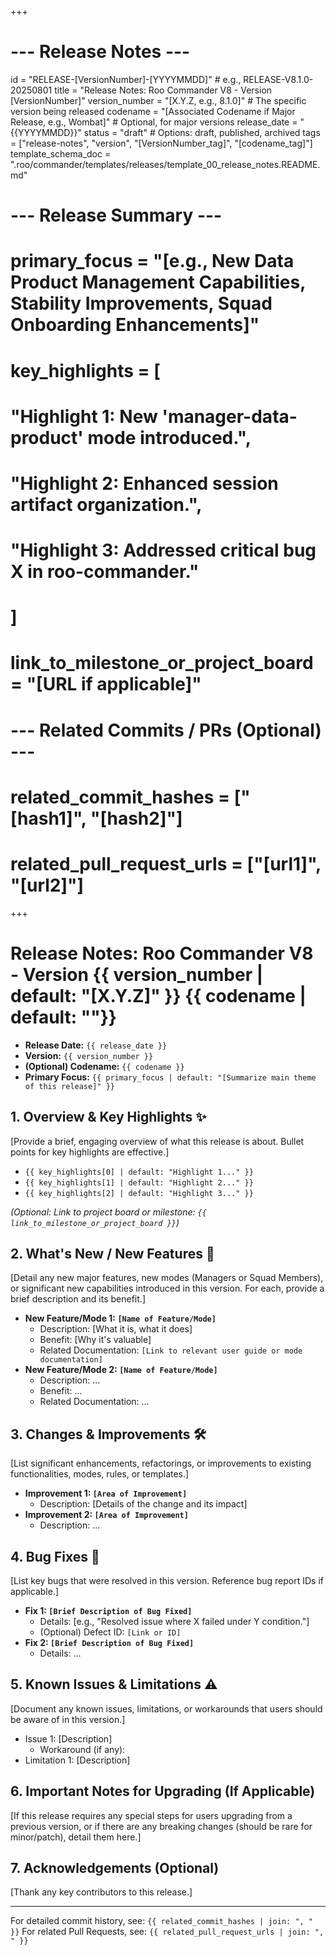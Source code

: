 +++
# --- Release Notes ---
id = "RELEASE-[VersionNumber]-[YYYYMMDD]" # e.g., RELEASE-V8.1.0-20250801
title = "Release Notes: Roo Commander V8 - Version [VersionNumber]"
version_number = "[X.Y.Z, e.g., 8.1.0]" # The specific version being released
codename = "[Associated Codename if Major Release, e.g., Wombat]" # Optional, for major versions
release_date = "{{YYYYMMDD}}"
status = "draft" # Options: draft, published, archived
tags = ["release-notes", "version", "[VersionNumber_tag]", "[codename_tag]"]
template_schema_doc = ".roo/commander/templates/releases/template_00_release_notes.README.md"

# --- Release Summary ---
# primary_focus = "[e.g., New Data Product Management Capabilities, Stability Improvements, Squad Onboarding Enhancements]"
# key_highlights = [
#    "Highlight 1: New 'manager-data-product' mode introduced.",
#    "Highlight 2: Enhanced session artifact organization.",
#    "Highlight 3: Addressed critical bug X in roo-commander."
# ]
# link_to_milestone_or_project_board = "[URL if applicable]"

# --- Related Commits / PRs (Optional) ---
# related_commit_hashes = ["[hash1]", "[hash2]"]
# related_pull_request_urls = ["[url1]", "[url2]"]
+++

# Release Notes: Roo Commander V8 - Version {{ version_number | default: "[X.Y.Z]" }} {{ codename | default: ""}}

*   **Release Date:** `{{ release_date }}`
*   **Version:** `{{ version_number }}`
*   **(Optional) Codename:** `{{ codename }}`
*   **Primary Focus:** `{{ primary_focus | default: "[Summarize main theme of this release]" }}`

## 1. Overview & Key Highlights ✨

[Provide a brief, engaging overview of what this release is about. Bullet points for key highlights are effective.]

*   `{{ key_highlights[0] | default: "Highlight 1..." }}`
*   `{{ key_highlights[1] | default: "Highlight 2..." }}`
*   `{{ key_highlights[2] | default: "Highlight 3..." }}`

*(Optional: Link to project board or milestone: `{{ link_to_milestone_or_project_board }}`)*

## 2. What's New / New Features 🚀

[Detail any new major features, new modes (Managers or Squad Members), or significant new capabilities introduced in this version. For each, provide a brief description and its benefit.]

*   **New Feature/Mode 1: `[Name of Feature/Mode]`**
    *   Description: [What it is, what it does]
    *   Benefit: [Why it's valuable]
    *   Related Documentation: `[Link to relevant user guide or mode documentation]`
*   **New Feature/Mode 2: `[Name of Feature/Mode]`**
    *   Description: ...
    *   Benefit: ...
    *   Related Documentation: ...

## 3. Changes & Improvements 🛠️

[List significant enhancements, refactorings, or improvements to existing functionalities, modes, rules, or templates.]

*   **Improvement 1: `[Area of Improvement]`**
    *   Description: [Details of the change and its impact]
*   **Improvement 2: `[Area of Improvement]`**
    *   Description: ...

## 4. Bug Fixes 🐞

[List key bugs that were resolved in this version. Reference bug report IDs if applicable.]

*   **Fix 1: `[Brief Description of Bug Fixed]`**
    *   Details: [e.g., "Resolved issue where X failed under Y condition."]
    *   (Optional) Defect ID: `[Link or ID]`
*   **Fix 2: `[Brief Description of Bug Fixed]`**
    *   Details: ...

## 5. Known Issues & Limitations ⚠️

[Document any known issues, limitations, or workarounds that users should be aware of in this version.]

*   Issue 1: [Description]
    *   Workaround (if any):
*   Limitation 1: [Description]

## 6. Important Notes for Upgrading (If Applicable)

[If this release requires any special steps for users upgrading from a previous version, or if there are any breaking changes (should be rare for minor/patch), detail them here.]

## 7. Acknowledgements (Optional)

[Thank any key contributors to this release.]

---
For detailed commit history, see: `{{ related_commit_hashes | join: ", " }}`
For related Pull Requests, see: `{{ related_pull_request_urls | join: ", " }}`